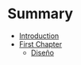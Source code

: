 # Summary

* [Introduction](README.md)
* [First Chapter](chapter1.md)
   * [Diseño](Diseño/Diseño.md)

